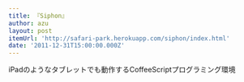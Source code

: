 ```yaml
---
title: 『Siphon』
author: azu
layout: post
itemUrl: 'http://safari-park.herokuapp.com/siphon/index.html'
date: '2011-12-31T15:00:00.000Z'
---
```

iPadのようなタブレットでも動作するCoffeeScriptプログラミング環境
